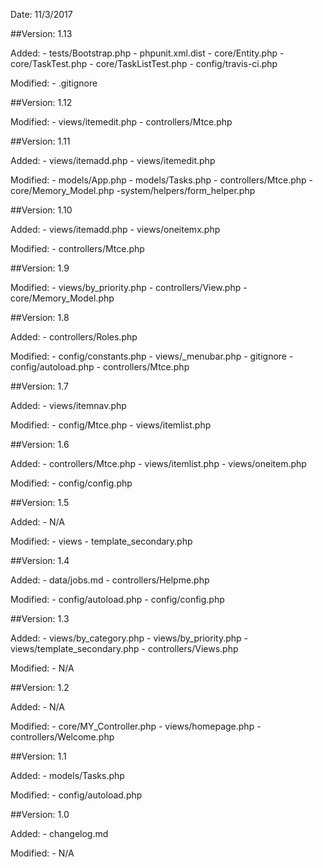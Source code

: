 Date:	 11/3/2017

##Version: 1.13

Added:
	- tests/Bootstrap.php
	- phpunit.xml.dist
        - core/Entity.php
        - core/TaskTest.php
        - core/TaskListTest.php
        - config/travis-ci.php
        
Modified:
	- .gitignore

##Version: 1.12
	
Modified:
	- views/itemedit.php
	- controllers/Mtce.php

##Version: 1.11

Added:
	- views/itemadd.php
	- views/itemedit.php
	
Modified:
	- models/App.php
	- models/Tasks.php
	- controllers/Mtce.php
	- core/Memory_Model.php
	-system/helpers/form_helper.php

##Version: 1.10

Added:
	- views/itemadd.php
	- views/oneitemx.php
	
Modified:
	- controllers/Mtce.php
  
##Version: 1.9

Modified:
	- views/by_priority.php
	- controllers/View.php
	- core/Memory_Model.php
  
##Version: 1.8

Added:
	- controllers/Roles.php
	
Modified:
	- config/constants.php
	- views/_menubar.php
	- gitignore
	- config/autoload.php
	- controllers/Mtce.php

##Version: 1.7

Added:
	- views/itemnav.php
	
Modified:
	- config/Mtce.php
        - views/itemlist.php

##Version: 1.6

Added:
	- controllers/Mtce.php
	- views/itemlist.php
	- views/oneitem.php
	
Modified:
	- config/config.php

##Version: 1.5

Added:
	- N/A
	
Modified:
	- views
	    - template_secondary.php

##Version: 1.4

Added:
	- data/jobs.md
        - controllers/Helpme.php
	
Modified:
	- config/autoload.php
        - config/config.php

##Version: 1.3

Added:
	- views/by_category.php
	- views/by_priority.php
	- views/template_secondary.php
	- controllers/Views.php
	
Modified:
	- N/A

##Version: 1.2

Added:
	- N/A
	
Modified:
	- core/MY_Controller.php
        - views/homepage.php
        - controllers/Welcome.php

##Version: 1.1

Added:
	- models/Tasks.php
	
Modified:
	- config/autoload.php

##Version: 1.0

Added:
	- changelog.md
	
Modified:
	- N/A 